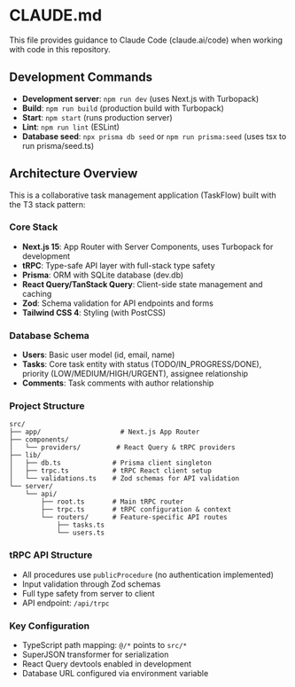 # CLAUDE.md

This file provides guidance to Claude Code (claude.ai/code) when working with code in this repository.

## Development Commands

- **Development server**: `npm run dev` (uses Next.js with Turbopack)
- **Build**: `npm run build` (production build with Turbopack)  
- **Start**: `npm start` (runs production server)
- **Lint**: `npm run lint` (ESLint)
- **Database seed**: `npx prisma db seed` or `npm run prisma:seed` (uses tsx to run prisma/seed.ts)

## Architecture Overview

This is a collaborative task management application (TaskFlow) built with the T3 stack pattern:

### Core Stack
- **Next.js 15**: App Router with Server Components, uses Turbopack for development
- **tRPC**: Type-safe API layer with full-stack type safety
- **Prisma**: ORM with SQLite database (dev.db)
- **React Query/TanStack Query**: Client-side state management and caching
- **Zod**: Schema validation for API endpoints and forms
- **Tailwind CSS 4**: Styling (with PostCSS)

### Database Schema
- **Users**: Basic user model (id, email, name)
- **Tasks**: Core task entity with status (TODO/IN_PROGRESS/DONE), priority (LOW/MEDIUM/HIGH/URGENT), assignee relationship
- **Comments**: Task comments with author relationship

### Project Structure
```
src/
├── app/                    # Next.js App Router
├── components/
│   └── providers/         # React Query & tRPC providers
├── lib/
│   ├── db.ts             # Prisma client singleton
│   ├── trpc.ts           # tRPC React client setup
│   └── validations.ts    # Zod schemas for API validation
└── server/
    └── api/
        ├── root.ts       # Main tRPC router
        ├── trpc.ts       # tRPC configuration & context
        └── routers/      # Feature-specific API routes
            ├── tasks.ts
            └── users.ts
```

### tRPC API Structure
- All procedures use `publicProcedure` (no authentication implemented)
- Input validation through Zod schemas
- Full type safety from server to client
- API endpoint: `/api/trpc`

### Key Configuration
- TypeScript path mapping: `@/*` points to `src/*`
- SuperJSON transformer for serialization
- React Query devtools enabled in development
- Database URL configured via environment variable